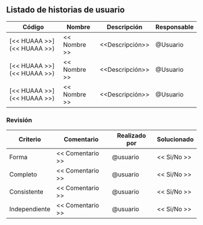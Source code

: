 ## Listado de historias de usuario 

| Código                     | Nombre       | Descripción     | Responsable | 
|----------------------------|--------------|-----------------|-------------|
| [<< HUAAA >>](<< HUAAA >>) | << Nombre >> | <<Descripción>> | @Usuario    | 
| [<< HUAAA >>](<< HUAAA >>) | << Nombre >> | <<Descripción>> | @Usuario    | 
| [<< HUAAA >>](<< HUAAA >>) | << Nombre >> | <<Descripción>> | @Usuario    |


### Revisión
| Criterio      | Comentario       | Realizado por | Solucionado |
|---------------|------------------|---------------|---------------|
| Forma         | << Comentario >> | @usuario      | << Si/No >> |
| Completo      | << Comentario >> | @usuario      | << Si/No >> |
| Consistente   | << Comentario >> | @usuario      | << Si/No >> |
| Independiente | << Comentario >> | @usuario      | << Si/No >> |
